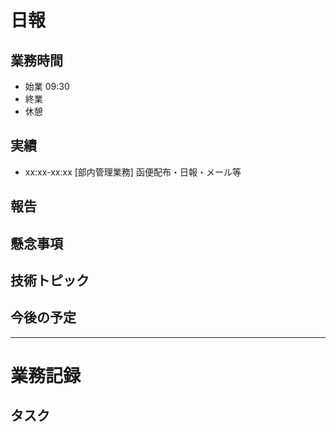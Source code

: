 # 日報

## 業務時間
* 始業 09:30
* 終業 
* 休憩 

## 実績
* xx:xx-xx:xx [部内管理業務] 函便配布・日報・メール等

## 報告

## 懸念事項

## 技術トピック

## 今後の予定

----

# 業務記録

## タスク
